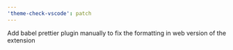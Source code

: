 ```yaml
---
'theme-check-vscode': patch
---
```


Add babel prettier plugin manually to fix the formatting in web version of the extension
